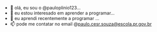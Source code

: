 - 👋 olá, eu sou o  @pauloplinio123...
- 👀 eu estou interesado em aprender a programar...
- 🌱 eu aprendi recentemente a programar ...
- 📫 pode me contatar no email @paulo.cesr.souza@escola.pr.gov.br

<!---
pauloplinio123/pauloplinio123 is a ✨ special ✨ repository because its `README.md` (this file) appears on your GitHub profile.
You can click the Preview link to take a look at your changes.
--->
